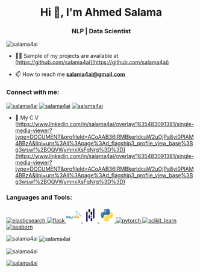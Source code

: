 <h1 align="center">Hi 👋, I'm Ahmed Salama</h1>
<h3 align="center">NLP | Data Scientist</h3>

<p align="left"> <img src="https://komarev.com/ghpvc/?username=salama4ai&label=Profile%20views&color=0e75b6&style=flat" alt="salama4ai" /> </p>

- 👨‍💻 Sample of my projects are available at [https://github.com/salama4ai](https://github.com/salama4ai)

- 📫 How to reach me **salama4ai@gmail.com**

<h3 align="left">Connect with me:</h3>
<p align="left">
<a href="https://linkedin.com/in/salama4ai" target="blank"><img align="center" src="https://raw.githubusercontent.com/rahuldkjain/github-profile-readme-generator/master/src/images/icons/Social/linked-in-alt.svg" alt="salama4ai" height="30" width="40" /></a>
<a href="https://kaggle.com/salama4ai" target="blank"><img align="center" src="https://raw.githubusercontent.com/rahuldkjain/github-profile-readme-generator/master/src/images/icons/Social/kaggle.svg" alt="salama4ai" height="30" width="40" /></a>
<a href="https://www.hackerrank.com/salama4ai" target="blank"><img align="center" src="https://raw.githubusercontent.com/rahuldkjain/github-profile-readme-generator/master/src/images/icons/Social/hackerrank.svg" alt="salama4ai" height="30" width="40" /></a>
</p>

- 📄 My C.V [https://www.linkedin.com/in/salama4ai/overlay/1635483091381/single-media-viewer?type=DOCUMENT&profileId=ACoAAB36IRMBkerIdcaW2uOjPa8yi0PlAM4BBzA&lipi=urn%3Ali%3Apage%3Ad_flagship3_profile_view_base%3Bg3wswf%2BOQVWymnxXsFgNrg%3D%3D](https://www.linkedin.com/in/salama4ai/overlay/1635483091381/single-media-viewer?type=DOCUMENT&profileId=ACoAAB36IRMBkerIdcaW2uOjPa8yi0PlAM4BBzA&lipi=urn%3Ali%3Apage%3Ad_flagship3_profile_view_base%3Bg3wswf%2BOQVWymnxXsFgNrg%3D%3D)

<h3 align="left">Languages and Tools:</h3>
<p align="left"> <a href="https://www.elastic.co" target="_blank" rel="noreferrer"> <img src="https://www.vectorlogo.zone/logos/elastic/elastic-icon.svg" alt="elasticsearch" width="40" height="40"/> </a> <a href="https://flask.palletsprojects.com/" target="_blank" rel="noreferrer"> <img src="https://www.vectorlogo.zone/logos/pocoo_flask/pocoo_flask-icon.svg" alt="flask" width="40" height="40"/> </a> <a href="https://www.mysql.com/" target="_blank" rel="noreferrer"> <img src="https://raw.githubusercontent.com/devicons/devicon/master/icons/mysql/mysql-original-wordmark.svg" alt="mysql" width="40" height="40"/> </a> <a href="https://pandas.pydata.org/" target="_blank" rel="noreferrer"> <img src="https://raw.githubusercontent.com/devicons/devicon/2ae2a900d2f041da66e950e4d48052658d850630/icons/pandas/pandas-original.svg" alt="pandas" width="40" height="40"/> </a> <a href="https://www.python.org" target="_blank" rel="noreferrer"> <img src="https://raw.githubusercontent.com/devicons/devicon/master/icons/python/python-original.svg" alt="python" width="40" height="40"/> </a> <a href="https://pytorch.org/" target="_blank" rel="noreferrer"> <img src="https://www.vectorlogo.zone/logos/pytorch/pytorch-icon.svg" alt="pytorch" width="40" height="40"/> </a> <a href="https://scikit-learn.org/" target="_blank" rel="noreferrer"> <img src="https://upload.wikimedia.org/wikipedia/commons/0/05/Scikit_learn_logo_small.svg" alt="scikit_learn" width="40" height="40"/> </a> <a href="https://seaborn.pydata.org/" target="_blank" rel="noreferrer"> <img src="https://seaborn.pydata.org/_images/logo-mark-lightbg.svg" alt="seaborn" width="40" height="40"/> </a> </p>

<p><img align="left" src="https://github-readme-stats.vercel.app/api/top-langs?username=salama4ai&show_icons=true&locale=en&layout=compact" alt="salama4ai" /></p>

<p>&nbsp;<img align="center" src="https://github-readme-stats.vercel.app/api?username=salama4ai&show_icons=true&locale=en" alt="salama4ai" /></p>

<p><img align="center" src="https://github-readme-streak-stats.herokuapp.com/?user=salama4ai&" alt="salama4ai" /></p>
<p align="left"> <a href="https://github.com/ryo-ma/github-profile-trophy"><img src="https://github-profile-trophy.vercel.app/?username=salama4ai" alt="salama4ai" /></a> </p>
